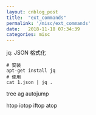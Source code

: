 ```yaml
---
layout: cnblog_post
title:  "ext_commands"
permalink: '/misc/ext_commands'
date:   2018-11-18 07:34:39
categories: misc
---
```


jq: JSON 格式化

```
# 安装
apt-get install jq
# 使用
cat 1.json | jq .
```

tree
ag
autojump

htop
iotop
iftop
atop
